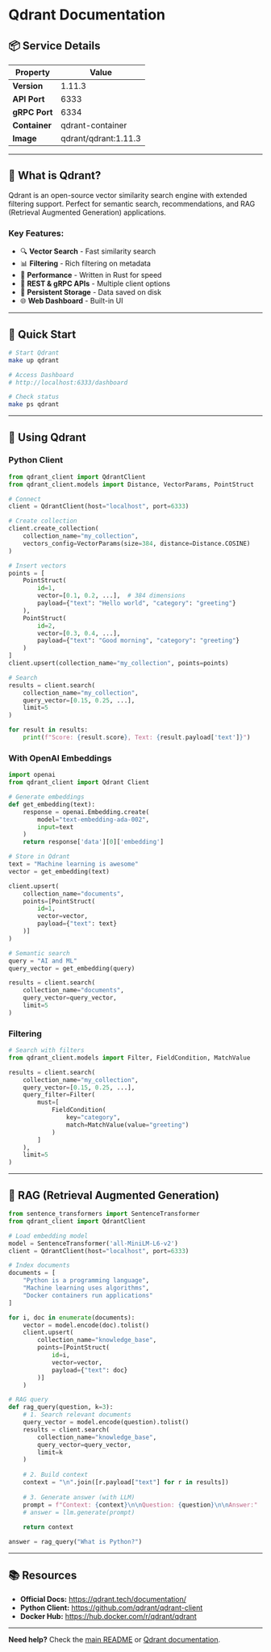 # Qdrant Documentation

## 📦 Service Details

| Property       | Value                |
| -------------- | -------------------- |
| **Version**    | 1.11.3               |
| **API Port**   | 6333                 |
| **gRPC Port**  | 6334                 |
| **Container**  | qdrant-container     |
| **Image**      | qdrant/qdrant:1.11.3 |

---

## 🎯 What is Qdrant?

Qdrant is an open-source vector similarity search engine with extended filtering support. Perfect for semantic search, recommendations, and RAG (Retrieval Augmented Generation) applications.

### Key Features:

- 🔍 **Vector Search** - Fast similarity search
- 📊 **Filtering** - Rich filtering on metadata
- 🚀 **Performance** - Written in Rust for speed
- 🔌 **REST & gRPC APIs** - Multiple client options
- 💾 **Persistent Storage** - Data saved on disk
- 🌐 **Web Dashboard** - Built-in UI

---

## 🚀 Quick Start

```bash
# Start Qdrant
make up qdrant

# Access Dashboard
# http://localhost:6333/dashboard

# Check status
make ps qdrant
```

---

## 🔌 Using Qdrant

### Python Client

```python
from qdrant_client import QdrantClient
from qdrant_client.models import Distance, VectorParams, PointStruct

# Connect
client = QdrantClient(host="localhost", port=6333)

# Create collection
client.create_collection(
    collection_name="my_collection",
    vectors_config=VectorParams(size=384, distance=Distance.COSINE)
)

# Insert vectors
points = [
    PointStruct(
        id=1,
        vector=[0.1, 0.2, ...],  # 384 dimensions
        payload={"text": "Hello world", "category": "greeting"}
    ),
    PointStruct(
        id=2,
        vector=[0.3, 0.4, ...],
        payload={"text": "Good morning", "category": "greeting"}
    )
]
client.upsert(collection_name="my_collection", points=points)

# Search
results = client.search(
    collection_name="my_collection",
    query_vector=[0.15, 0.25, ...],
    limit=5
)

for result in results:
    print(f"Score: {result.score}, Text: {result.payload['text']}")
```

### With OpenAI Embeddings

```python
import openai
from qdrant_client import Qdrant Client

# Generate embeddings
def get_embedding(text):
    response = openai.Embedding.create(
        model="text-embedding-ada-002",
        input=text
    )
    return response['data'][0]['embedding']

# Store in Qdrant
text = "Machine learning is awesome"
vector = get_embedding(text)

client.upsert(
    collection_name="documents",
    points=[PointStruct(
        id=1,
        vector=vector,
        payload={"text": text}
    )]
)

# Semantic search
query = "AI and ML"
query_vector = get_embedding(query)

results = client.search(
    collection_name="documents",
    query_vector=query_vector,
    limit=5
)
```

### Filtering

```python
# Search with filters
from qdrant_client.models import Filter, FieldCondition, MatchValue

results = client.search(
    collection_name="my_collection",
    query_vector=[0.15, 0.25, ...],
    query_filter=Filter(
        must=[
            FieldCondition(
                key="category",
                match=MatchValue(value="greeting")
            )
        ]
    ),
    limit=5
)
```

---

## 🤖 RAG (Retrieval Augmented Generation)

```python
from sentence_transformers import SentenceTransformer
from qdrant_client import QdrantClient

# Load embedding model
model = SentenceTransformer('all-MiniLM-L6-v2')
client = QdrantClient(host="localhost", port=6333)

# Index documents
documents = [
    "Python is a programming language",
    "Machine learning uses algorithms",
    "Docker containers run applications"
]

for i, doc in enumerate(documents):
    vector = model.encode(doc).tolist()
    client.upsert(
        collection_name="knowledge_base",
        points=[PointStruct(
            id=i,
            vector=vector,
            payload={"text": doc}
        )]
    )

# RAG query
def rag_query(question, k=3):
    # 1. Search relevant documents
    query_vector = model.encode(question).tolist()
    results = client.search(
        collection_name="knowledge_base",
        query_vector=query_vector,
        limit=k
    )
    
    # 2. Build context
    context = "\n".join([r.payload["text"] for r in results])
    
    # 3. Generate answer (with LLM)
    prompt = f"Context: {context}\n\nQuestion: {question}\n\nAnswer:"
    # answer = llm.generate(prompt)
    
    return context

answer = rag_query("What is Python?")
```

---

## 📚 Resources

- **Official Docs:** https://qdrant.tech/documentation/
- **Python Client:** https://github.com/qdrant/qdrant-client
- **Docker Hub:** https://hub.docker.com/r/qdrant/qdrant

---

**Need help?** Check the [main README](../README.md) or [Qdrant documentation](https://qdrant.tech/documentation/).
